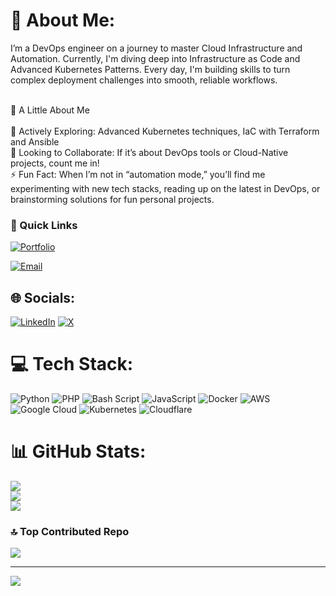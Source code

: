 # 💫 About Me:
I’m a DevOps engineer on a journey to master Cloud Infrastructure and Automation. Currently, I'm diving deep into Infrastructure as Code and Advanced Kubernetes Patterns. Every day, I'm building skills to turn complex deployment challenges into smooth, reliable workflows.

<br>🌟 A Little About Me<br><br> 🚀 Actively Exploring: Advanced Kubernetes techniques, IaC with Terraform and Ansible<br>    🤝 Looking to Collaborate: If it’s about DevOps tools or Cloud-Native projects, count me in!<br>    ⚡ Fun Fact: When I’m not in “automation mode,” you’ll find me experimenting with new tech stacks, reading up on the latest in DevOps, or brainstorming solutions for fun personal projects.<br>

### 🔗 Quick Links
[![Portfolio](https://img.shields.io/badge/Portfolio-Visit%20Here-brightgreen)](https://mudassirali.vercel.app/)

[![Email](https://img.shields.io/badge/Email-mudassir45ali%40outlook.com-blue)](mailto:mudassir45ali@outlook.com)


## 🌐 Socials:
[![LinkedIn](https://img.shields.io/badge/LinkedIn-%230077B5.svg?logo=linkedin&logoColor=white)](https://linkedin.com/in/mud2002) [![X](https://img.shields.io/badge/X-black.svg?logo=X&logoColor=white)](https://x.com/al85527) 

# 💻 Tech Stack:
![Python](https://img.shields.io/badge/python-3670A0?style=for-the-badge&logo=python&logoColor=ffdd54) ![PHP](https://img.shields.io/badge/php-%23777BB4.svg?style=for-the-badge&logo=php&logoColor=white) ![Bash Script](https://img.shields.io/badge/bash_script-%23121011.svg?style=for-the-badge&logo=gnu-bash&logoColor=white) ![JavaScript](https://img.shields.io/badge/javascript-%23323330.svg?style=for-the-badge&logo=javascript&logoColor=%23F7DF1E) ![Docker](https://img.shields.io/badge/docker-%230db7ed.svg?style=for-the-badge&logo=docker&logoColor=white) ![AWS](https://img.shields.io/badge/AWS-%23FF9900.svg?style=for-the-badge&logo=amazon-aws&logoColor=white) ![Google Cloud](https://img.shields.io/badge/GoogleCloud-%234285F4.svg?style=for-the-badge&logo=google-cloud&logoColor=white) ![Kubernetes](https://img.shields.io/badge/kubernetes-%23326ce5.svg?style=for-the-badge&logo=kubernetes&logoColor=white) ![Cloudflare](https://img.shields.io/badge/Cloudflare-F38020?style=for-the-badge&logo=Cloudflare&logoColor=white)
# 📊 GitHub Stats:
![](https://github-readme-stats.vercel.app/api?username=mudas2002&theme=transparent&hide_border=true&include_all_commits=true&count_private=true)<br/>
![](https://github-readme-streak-stats.herokuapp.com/?user=mudas2002&theme=transparent&hide_border=true)<br/>
![](https://github-readme-stats.vercel.app/api/top-langs/?username=mudas2002&theme=transparent&hide_border=true&include_all_commits=true&count_private=true&layout=compact)

### 🔝 Top Contributed Repo
![](https://github-contributor-stats.vercel.app/api?username=mudas2002&limit=5&theme=transparent&combine_all_yearly_contributions=true)

---
[![](https://visitcount.itsvg.in/api?id=mudas2002&icon=1&color=3)](https://visitcount.itsvg.in)

<!-- Proudly created with GPRM ( https://gprm.itsvg.in ) -->





<!---
mudas2002/mudas2002 is a ✨ special ✨ repository because its `README.md` (this file) appears on your GitHub profile.
You can click the Preview link to take a look at your changes.
--->
